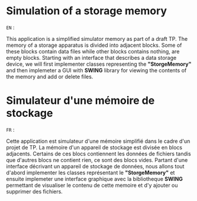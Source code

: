 # Simulation of a storage memory

`EN` : 

This application is a simplified simulator memory as part of a draft TP. The memory of a storage apparatus is divided into adjacent blocks. Some of these blocks contain data files while other blocks contains nothing, are empty blocks. Starting with an interface that describes a data storage device, we will first implementer classes representing the **"StorgeMemory"** and then implemeter a GUI with **SWING** library for viewing the contents of the memory and add or delete files.

# Simulateur d'une mémoire de stockage

`FR` :

Cette application est simulateur d'une mémoire simplifié dans le cadre d'un projet de TP. 
La mémoire d'un appareil de stockage est divisée en blocs adjacents. 
Certains de ces blocs contiennent les données de fichiers tandis que d'autres blocs ne contient rien, ce sont des blocs vides. 
Partant d'une interface décrivant un appareil de stockage de données, nous allons tout d'abord implementer les classes représentant le **"StorgeMemory"** et ensuite implemeter une interface graphique avec la bibliotheque **SWING** permettant de visualiser le contenu de cette memoire et d'y ajouter ou supprimer des fichiers.
